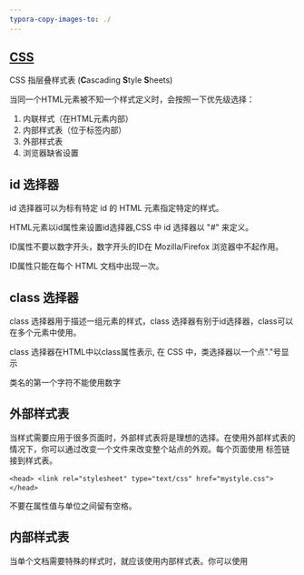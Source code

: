 ```yaml
---
typora-copy-images-to: ./
---
```


## [CSS](http://www.w3school.com.cn/css/css_jianjie.asp)

CSS 指层叠样式表 (**C**ascading **S**tyle **S**heets)

当同一个HTML元素被不知一个样式定义时，会按照一下优先级选择：

1. 内联样式（在HTML元素内部）
2. 内部样式表（位于<head>标签内部）
3. 外部样式表
4. 浏览器缺省设置




## id 选择器

id 选择器可以为标有特定 id 的 HTML 元素指定特定的样式。

HTML元素以id属性来设置id选择器,CSS 中 id 选择器以 "#" 来定义。

ID属性不要以数字开头，数字开头的ID在 Mozilla/Firefox 浏览器中不起作用。

ID属性只能在每个 HTML 文档中出现一次。

## class 选择器

class 选择器用于描述一组元素的样式，class 选择器有别于id选择器，class可以在多个元素中使用。

class 选择器在HTML中以class属性表示, 在 CSS 中，类选择器以一个点"."号显示

类名的第一个字符不能使用数字

## 外部样式表

当样式需要应用于很多页面时，外部样式表将是理想的选择。在使用外部样式表的情况下，你可以通过改变一个文件来改变整个站点的外观。每个页面使用 标签链接到样式表。 

```
<head> <link rel="stylesheet" type="text/css" href="mystyle.css"> </head>
```

不要在属性值与单位之间留有空格。

## 内部样式表

当单个文档需要特殊的样式时，就应该使用内部样式表。你可以使用 <style> 标签在文档头部定义内部样式表

```js
<head>
<style>
hr {color:sienna;}
p {margin-left:20px;}
body {background-image:url("images/back40.gif");}
</style>
</head>
```



## 内联样式

由于要将表现和内容混杂在一起，内联样式会损失掉样式表的许多优势。请慎用这种方法，例如当样式仅需要在一个元素上应用一次时

```js
<p style="color:sienna;margin-left:20px">这是一个段落。</p>
```

## 多重样式层叠

#### 多重样式优先级顺序，其中数字 7 拥有最高的优先权：

1. 通用选择器（*）
2. 元素(类型)选择器
3. 类选择器
4. 属性选择器
5. 伪类
6. ID 选择器
7. 内联样式

#### 权重计算:

![1532141705610](1532141705610.png)

以下是对于上图的解释：

- 内联样式表的权值最高 1000
- ID 选择器的权值为 100
- Class 类选择器的权值为 10
- HTML 标签选择器的权值为 1

#### CSS 优先级法则：

-  选择器都有一个权值，权值越大越优先；
-  当权值相等时，后出现的样式表设置要优于先出现的样式表设置；
-  创作者的规则高于浏览者：即网页编写者设置的CSS 样式的优先权高于浏览器所设置的样式；
-  继承的CSS 样式不如后来指定的CSS 样式；
-  在同一组属性设置中标有"!important"规则的优先级最大；

### CSS 盒子模型

所有HTML元素可以看作盒子，在CSS中，"box model"这一术语是用来设计和布局时使用。

CSS盒模型本质上是一个盒子，封装周围的HTML元素，它包括：边距，边框，填充，和实际内容。

盒模型允许我们在其它元素和周围元素边框之间的空间放置元素。

![1532147780513](1532147780513.png)

在盒模型中，外边距可以是负值，而且在很多情况下都要使用负值的外边距。

在IE5和6中width值并不等于content的宽度，而是指border+padding+content。

#### Positioning(定位)

- Fixed 定位：

  - 元素的位置相对于浏览器窗口是固定位置。
  - 即使窗口是滚动的它也不会移动。
  - Fixed定位使元素的位置与文档流无关，因此不占据空间。
  - Fixed定位的元素和其他元素重叠。

- Relative 定位：

  - 相对定位元素的定位是相对其正常位置。
  - 可以移动的相对定位元素的内容和相互重叠的元素，它原本所占的空间不会改变。

- Absolute 定位：

  - 绝对定位的元素的位置相对于最近的**已定位父元素**，如果元素没有已定位的父元素，那么它的位置相对于<html>。
  - Absolutely定位使元素的位置与文档流无关，因此不占据空间。
  - Absolutely定位的元素和其他元素重叠。

  ##### 重叠

- 元素的定位与文档流无关，所以它们可以覆盖页面上的其它元素

- z-index属性指定了一个元素的堆叠顺序（哪个元素应该放在前面，或后面）

- 一个元素可以有正数或负数的堆叠顺序


### Float(浮动)

CSS float 属性定义元素在哪个方向浮动，浮动元素会生成一个块级框，直到该块级框的外边缘碰到包含框或者其他的浮动框为止。

元素的水平方向浮动，意味着元素只能左右移动而不能上下移动。

一个浮动元素会尽量向左或向右移动，直到它的外边缘碰到包含框或另一个浮动框的边框为止。

浮动元素之后的元素将围绕它。

浮动元素之前的元素将不会受到影响。

如果图像是右浮动，下面的文本流将环绕在它左边